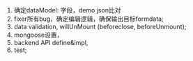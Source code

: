 1. 确定dataModel: 字段，demo json比对
2. fixer所有bug，确定编辑逻辑，确保输出目标formdata;
3. data validation, willUnMount (beforeclose, beforeUnmount);
4. mongoose设置，
5. backend API define&impl,
6. test;